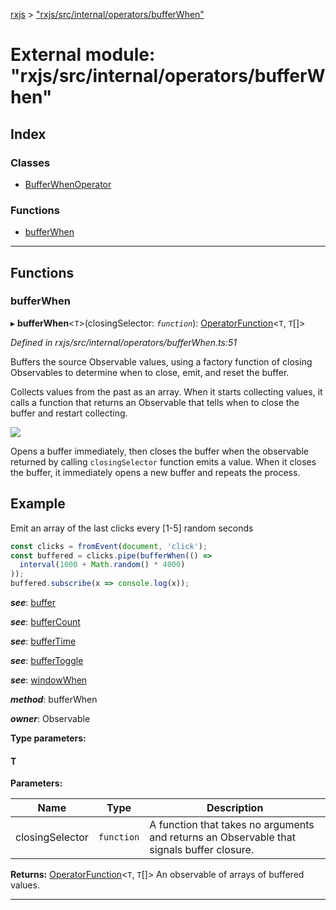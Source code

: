 [rxjs](../README.md) > ["rxjs/src/internal/operators/bufferWhen"](../modules/_rxjs_src_internal_operators_bufferwhen_.md)

# External module: "rxjs/src/internal/operators/bufferWhen"

## Index

### Classes

* [BufferWhenOperator](../classes/_rxjs_src_internal_operators_bufferwhen_.bufferwhenoperator.md)

### Functions

* [bufferWhen](_rxjs_src_internal_operators_bufferwhen_.md#bufferwhen)

---

## Functions

<a id="bufferwhen"></a>

###  bufferWhen

▸ **bufferWhen**<`T`>(closingSelector: *`function`*): [OperatorFunction](../interfaces/_rxjs_src_internal_types_.operatorfunction.md)<`T`, `T`[]>

*Defined in rxjs/src/internal/operators/bufferWhen.ts:51*

Buffers the source Observable values, using a factory function of closing Observables to determine when to close, emit, and reset the buffer.

Collects values from the past as an array. When it starts collecting values, it calls a function that returns an Observable that tells when to close the buffer and restart collecting.

![](bufferWhen.png)

Opens a buffer immediately, then closes the buffer when the observable returned by calling `closingSelector` function emits a value. When it closes the buffer, it immediately opens a new buffer and repeats the process.

Example
-------

Emit an array of the last clicks every \[1-5\] random seconds

```javascript
const clicks = fromEvent(document, 'click');
const buffered = clicks.pipe(bufferWhen(() =>
  interval(1000 + Math.random() * 4000)
));
buffered.subscribe(x => console.log(x));
```

*__see__*: [buffer](_rxjs_src_internal_operators_buffer_.md#buffer)

*__see__*: [bufferCount](_rxjs_src_internal_operators_buffercount_.md#buffercount)

*__see__*: [bufferTime](_rxjs_src_internal_operators_buffertime_.md#buffertime)

*__see__*: [bufferToggle](_rxjs_src_internal_operators_buffertoggle_.md#buffertoggle)

*__see__*: [windowWhen](_rxjs_src_internal_operators_windowwhen_.md#windowwhen)

*__method__*: bufferWhen

*__owner__*: Observable

**Type parameters:**

#### T 
**Parameters:**

| Name | Type | Description |
| ------ | ------ | ------ |
| closingSelector | `function` |  A function that takes no arguments and returns an Observable that signals buffer closure. |

**Returns:** [OperatorFunction](../interfaces/_rxjs_src_internal_types_.operatorfunction.md)<`T`, `T`[]>
An observable of arrays of buffered values.

___

